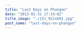 ```yaml
---
title: "Last Days on Phangan"
date: "2013-01-31 17:33:02"
title_image: "./151_922x691.jpg"
post_name: "last-days-on-phangan"
---
```


&nbsp;



&nbsp;
